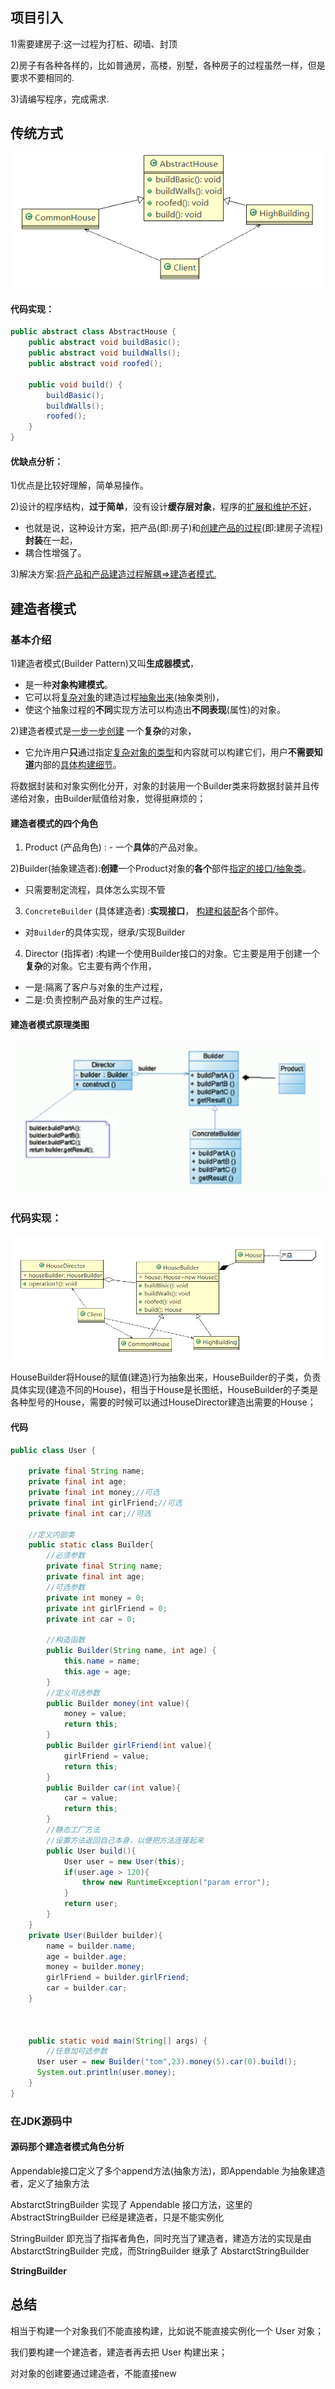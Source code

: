 





## 项目引入

1)需要建房子:这一过程为打桩、砌墙、封顶

2)房子有各种各样的，比如普通房，高楼，别墅，各种房子的过程虽然一样，但是要求不要相同的.

3)请编写程序，完成需求.

## 传统方式

![image-20200402220838402](5.建造者模式.assets\image-20200402220838402.png)

#### 代码实现：

```java
public abstract class AbstractHouse {
    public abstract void buildBasic();
    public abstract void buildWalls();
    public abstract void roofed();

    public void build() {
        buildBasic();
        buildWalls();
        roofed();
    }
}
```

#### 优缺点分析：

1)优点是比较好理解，简单易操作。

2)设计的程序结构，**过于简单**，没有设计**缓存层对象**，程序的<u>扩展和维护不好</u>，

* 也就是说，这种设计方案，把产品(即:房子)和<u>创建产品的过程</u>(即:建房子流程)**封装**在一起，
* 耦合性增强了。

3)解决方案:<u>将产品和产品建造过程解耦=>建造者模式.</u>

## 建造者模式

### 基本介绍

1)建造者模式(Builder Pattern)又叫**生成器模式**，

* 是一种**对象构建模式**。
* 它可以将<u>复杂对象</u>的建造过程<u>抽象出来</u>(抽象类别)，
* 使这个抽象过程的**不同**实现方法可以构造出**不同表现**(属性)的对象。

2)建造者模式是<u>一步一步创建</u> 一个**复杂**的对象，

* 它允许用户**只**通过指定<u>复杂对象的类型</u>和内容就可以构建它们，用户**不需要知道**内部的<u>具体构建细节</u>。

将数据封装和对象实例化分开，对象的封装用一个Builder类来将数据封装并且传递给对象，由Builder赋值给对象，觉得挺麻烦的；

#### 建造者模式的四个角色

1) Product (产品角色) : - 一个**具体**的产品对象。

2)Builder(抽象建造者):**创建**一个Product对象的**各个**部件<u>指定的接口/抽象类</u>。

* 只需要制定流程，具体怎么实现不管

3) `ConcreteBuilder` (具体建造者) :**实现接口**， <u>构建和装配</u>各个部件。

* 对`Builder`的具体实现，继承/实现Builder

4) Director (指挥者) :构建一个使用Builder接口的对象。它主要是用于创建一个**复杂**的对象。它主要有两个作用，

* 一是:隔离了客户与对象的生产过程，
* 二是:负责控制产品对象的生产过程。

#### 建造者模式原理类图

<img src="5.建造者模式.assets\image-20200402222012333.png" alt="image-20200402222012333" style="zoom:200%;" />

### 代码实现：

![image-20200409210424497](5.建造者模式.assets\image-20200409210424497.png)

HouseBuilder将House的赋值(建造)行为抽象出来，HouseBuilder的子类，负责具体实现(建造不同的House)，相当于House是长图纸，HouseBuilder的子类是各种型号的House，需要的时候可以通过HouseDirector建造出需要的House；

#### 代码

```java
public class User {

    private final String name;
    private final int age;
    private final int money;//可选
    private final int girlFriend;//可选
    private final int car;//可选

    //定义内部类
    public static class Builder{
        //必须参数
        private final String name;
        private final int age;
        //可选参数
        private int money = 0;
        private int girlFriend = 0;
        private int car = 0;

        //构造函数
        public Builder(String name, int age) {
            this.name = name;
            this.age = age;
        }
        //定义可选参数
        public Builder money(int value){
            money = value;
            return this;
        }
        public Builder girlFriend(int value){
            girlFriend = value;
            return this;
        }
        public Builder car(int value){
            car = value;
            return this;
        }
        //静态工厂方法
        //设置方法返回自己本身，以便把方法连接起来
        public User build(){
            User user = new User(this);
            if(user.age > 120){
                throw new RuntimeException("param error");
            }
            return user;
        }
    }
    private User(Builder builder){
        name = builder.name;
        age = builder.age;
        money = builder.money;
        girlFriend = builder.girlFriend;
        car = builder.car;
    }



    public static void main(String[] args) {
        //任意加可选参数
      User user = new Builder("tom",23).money(5).car(0).build();
      System.out.println(user.money);
    }
}
```



### 在JDK源码中

#### 源码那个建造者模式角色分析

Appendable接口定义了多个append方法(抽象方法)，即Appendable 为抽象建造者，定义了抽象方法

AbstarctStringBuilder 实现了 Appendable 接口方法，这里的 AbstractStringBuilder 已经是建造者，只是不能实例化

StringBuilder 即充当了指挥者角色，同时充当了建造者，建造方法的实现是由 AbstarctStringBuilder 完成，而StringBuilder 继承了 AbstarctStringBuilder 

**StringBuilder**

## 总结

相当于构建一个对象我们不能直接构建，比如说不能直接实例化一个 User 对象；

我们要构建一个建造者，建造者再去把 User 构建出来；

对对象的创建要通过建造者，不能直接new